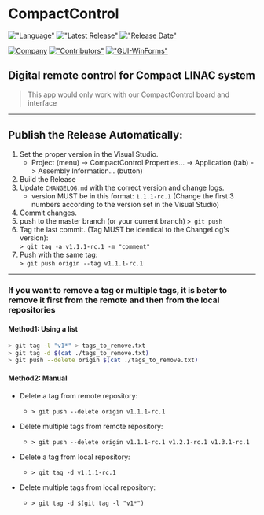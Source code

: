 # CompactControl

[!["Language"](https://img.shields.io/github/languages/top/saeeddiscovery/CompactControl.svg?style=for-the-badge)](https://docs.microsoft.com/en-us/dotnet/csharp)
[!["Latest Release"](https://img.shields.io/github/v/release/saeeddiscovery/CompactControl.svg?style=for-the-badge)](https://github.com/saeeddiscovery/CompactControl/releases/latest)
[!["Release Date"](https://img.shields.io/github/release-date/saeeddiscovery/CompactControl.svg?style=for-the-badge)](https://github.com/saeeddiscovery/CompactControl/releases/latest)

[![Company](https://img.shields.io/badge/Company-AitinTech-blue.svg?style=social&logo=c)](http://AitinTech.ir/)
[!["Contributors"](https://img.shields.io/github/contributors/saeeddiscovery/CompactControl.svg?style=social&logo=visual%20studio)](https://github.com/saeeddiscovery/CompactControl/graphs/contributors)
[!["GUI-WinForms"](https://img.shields.io/badge/Made%20with-WinForms-brightgreen.svg?style=social&logo=windows)]()



## Digital remote control for Compact LINAC system

> This app would only work with our CompactControl board and interface

-------------------------
## Publish the Release Automatically:

1. Set the proper version in the Visual Studio.
    - Project (menu) -> CompactControl Properties... -> Application (tab) -> Assembly Information... (button)
2. Build the Release
3. Update ```CHANGELOG.md``` with the correct version and change logs.
    - version MUST be in this format: ```1.1.1-rc.1``` (Change the first 3 numbers according to the version set in the Visual Studio)
4. Commit changes.
5. push to the master branch (or your current branch)
    ```> git push```
6. Tag the last commit. (Tag MUST be identical to the ChangeLog's version):  
    ```> git tag -a v1.1.1-rc.1 -m "comment"```
7. Push with the same tag:   
    ```> git push origin --tag v1.1.1-rc.1```

-------------------------
### If you want to remove a tag or multiple tags, it is beter to remove it first from the remote and then from the local repositories

#### Method1: Using a list
``` bash
> git tag -l "v1*" > tags_to_remove.txt
> git tag -d $(cat ./tags_to_remove.txt)
> git push --delete origin $(cat ./tags_to_remove.txt)
```

#### Method2: Manual
- Delete a tag from remote repository:
    - ```> git push --delete origin v1.1.1-rc.1```
- Delete multiple tags from remote repository: 
    - ```> git push --delete origin v1.1.1-rc.1 v1.2.1-rc.1 v1.3.1-rc.1```

- Delete a tag from local repository: 
    - ```> git tag -d v1.1.1-rc.1```
- Delete multiple tags from local repository: 
    - ```> git tag -d $(git tag -l "v1*")```
	




